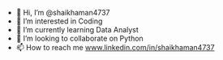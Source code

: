 - 👋 Hi, I’m @shaikhaman4737
- 👀 I’m interested in Coding
- 🌱 I’m currently learning Data Analyst
- 💞️ I’m looking to collaborate on Python
- 📫 How to reach me www.linkedin.com/in/shaikhaman4737
<!---
shaikhaman4737/shaikhaman4737 is a ✨ special ✨ repository because its `README.md` (this file) appears on your GitHub profile.
You can click the Preview link to take a look at your changes.
--->

